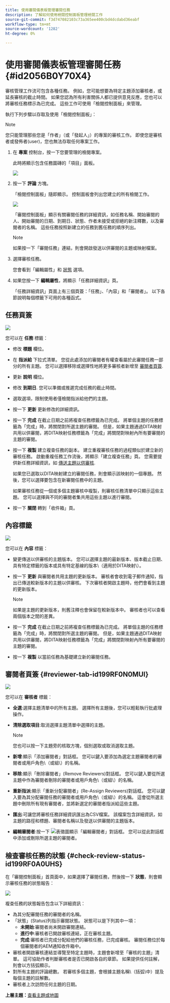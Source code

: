 ```yaml
---
title: 使用審閱儀表板管理審閱任務
description: 了解如何使用檢閱控制面板管理檢閱工作
source-git-commit: f3d747082103c73a365ee400cbd4dcdabd36eabf
workflow-type: tm+mt
source-wordcount: '1282'
ht-degree: 0%

---
```



# 使用審閱儀表板管理審閱任務 {#id2056B0Y70X4}

審核管理工作流可包含各種任務。 例如，您可能想要為特定主題添加審核者，或延長審核的截止時間。 如果您認為所有利害關係人都已提供意見反應，您也可以將審核任務標示為已完成。 這些工作可使用「檢閱控制面板」來管理。

執行下列步驟以存取及使用「檢閱控制面板」：

>[!NOTE]
>
> 您只能管理那些您是「作者」（或「發起人」）的專案的審核工作。 即使您是審核者或發佈者\(user\)，您也無法存取任何專案工作。

1. 在 **專案** 控制台，按一下您要管理的檢閱專案。

   此時將顯示包含任務圖磚的「項目」面板。

   ![](images/review-management.png)

1. 按一下 **評論** 方塊。

   「檢閱控制面板」隨即顯示。 控制面板會列出您建立的所有檢閱工作。

   ![](images/review-dashboard.png)

   「審閱控制面板」顯示有關審閱任務的詳細資訊，如任務名稱、開始審閱的人、開始審閱的日期、到期日、狀態、作者未接受或拒絕的新注釋數，以及審閱者的名稱。 這些任務按照新建立的任務到舊任務的順序列出。

   >[!NOTE]
   >
   > 如果按一下「審閱任務」連結，則會開啟發送以供審閱的主題或映射檔案。

1. 選擇審核任務。

   您會看到「編輯屬性」和 [狀態](#check-review-status-id199RF0A0UHS) 選項。

1. 如果您按一下 **編輯屬性**，將顯示「任務詳細資訊」頁。

   「任務詳細資訊」頁面上有三個頁簽：「任務」、「內容」和「審閱者」。 以下各節說明每個標籤下可用的各種函式。


## 任務頁簽

![](images/review-task-page.png)

您可以在 **任務** 標籤：

- 修改 **標題** 欄位。
- 在 **指派給** 下拉式清單。 您從此處添加的審閱者有權查看屬於此審閱任務一部分的所有主題。 您可以選擇移除或選擇性地將更多審核者新增至 [審閱者頁簽](#reviewer-tab-id199RF0N0MUI).
- 更新 **說明** 欄位。
- 修改 **到期日**. 您可以準備或推遲完成任務的截止時間。
- 選取選項，限制使用者僅檢閱指派給他們的主題。
- 按一下 **更新** 更新修改的詳細資訊。
- 按一下 **完成** 在截止日期之前將複查任務標籤為已完成。 將單個主題的任務標籤為「完成」時，將關閉對所選主題的審閱。 但是，如果主題通過DITA映射共用以供審閱，將DITA映射任務標籤為「完成」將關閉對映射內所有要審閱的主題的審閱。
- 按一下 **複製** 建立複查任務的副本。 建立重複審核任務的過程類似於建立新的審核任務。 啟動重複任務工作流後，將顯示「建立複查任務」頁。 您需要提供新任務詳細資訊，如 [傳送主題以供審核](review-send-topics-for-review.md#).

   如果您已選取以DITA映射建立的審閱任務，則會顯示該映射的一個專題。 然後，您可以選擇要包含在新審閱任務中的主題。

   如果審核任務從一個或多個主題審核中複製，則審核任務清單中只顯示這些主題。 您可以選擇與不同的審閱者集共用這些主題以進行審閱。

- 按一下 **關閉** 轉到「收件箱」頁。

## 內容標籤

![](images/review-content-page.png)

您可以在 **內容** 標籤：

- 變更傳送以供審核的主題版本。 您可以選擇主題的最新版本、版本截止日期、具有特定標籤的版本或具有特定基線的版本\（適用於DITA映射\）。

- 按一下 **更新** 與審閱者共用主題的更新版本。 審核者會收到電子郵件通知，指出已傳送較新版本的主題以供審核。 下次審核者開啟主題時，他們會看到主題的更新版本。

   >[!NOTE]
   >
   > 如果是主題的更新版本，則舊注釋也會保留在較新版本中。 審核者也可以查看兩個版本之間的差異。

- 按一下 **完成** 在截止日期之前將複查任務標籤為已完成。 將單個主題的任務標籤為「完成」時，將關閉對所選主題的審閱。 但是，如果主題通過DITA映射共用以供審閱，將DITA映射任務標籤為「完成」將關閉對映射內所有要審閱的主題的審閱。

- 按一下 **複製** 以當前任務為基礎建立新的審閱任務。


## 審閱者頁簽 {#reviewer-tab-id199RF0N0MUI}

![](images/reviewers-tab.png)

您可以在 **審核者** 標籤：

- **全選**:選擇主題清單中的所有主題。 選擇所有主題後，您可以輕鬆執行批處理操作。
- **清除選取項目**:取消選擇主題清單中選擇的主題。

   >[!NOTE]
   >
   > 您也可以按一下主題旁的核取方塊，個別選取或取消選取主題。

- **新增**:顯示「添加審閱者」對話框。 您可以鍵入要添加為選定主題審閱者的審閱者或用戶角色\（或組\）的名稱。
- **移除**:顯示「刪除審閱者」(Remove Reviewers)對話框。 您可以鍵入要從所選主題中作為審閱者刪除的審閱者或用戶角色\（或組\）的名稱。
- **重新指派**:顯示「重新分配審閱者」(Re-Assign Reviewers)對話框。 您可以鍵入要為其分配審閱任務的審閱者或用戶角色\（或組\）的名稱。 這會從所選主題中刪除所有現有審閱者，並將新選定的審閱者指派給這些主題。
- **匯出**:可讓您將審核任務詳細資訊匯出為CSV檔案。 該檔案包含詳細資訊，如主題的路徑和標題、審閱者名稱以及發送以供審閱的主題版本。
- **編輯審閱者**:按一下 ![](images/edit_pencil_icon.svg)表徵圖顯示「編輯審閱者」對話框。 您可以從此對話框中添加或刪除所選主題的審閱者。

## 檢查審核任務的狀態 {#check-review-status-id199RF0A0UHS}

在「審閱控制面板」首頁面中，如果選擇了審閱任務，然後按一下 **狀態**，則會顯示審核任務的狀態報告：

![](images/review-status-report.png)

複查任務的狀態報告包含以下詳細資訊：

- 為其分配審閱任務的審閱者的名稱。
- 「狀態」(Status)列指示審閱狀態。 狀態可以是下列其中一項：
   - **未開始**:審閱者尚未開啟審閱連結。
   - **進行中**:審核者已開啟審核連結，正在審核主題。
   - **完成**:審核者已完成分配給他們的審核任務，已完成審核。 審閱任務位於每個審閱者的AEM通知收件箱中。
- 審核者開啟審核連結並導覽至特定主題時，主題會新增至「審核的主題」清單。 這可協助作者判斷審核者是否已開啟各自的章節。 如果提供任何註解，則會以方括弧顯示。
- 對所有主題的評論總數。 若審核多個主題，會根據主題名稱\（括弧\中）提及每個主題的註解數。
- 審核者上次訪問任何主題的日期。

**上層主題：**[&#x200B;查看主題或地圖](review.md)

